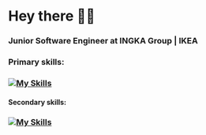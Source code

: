 # Hey there 👋🏼
### Junior Software Engineer at INGKA Group | IKEA

### Primary skills:
### [![My Skills](https://skillicons.dev/icons?i=react,ts,nodejs,firebase,vite)](https://skillicons.dev)

#### Secondary skills: 
### [![My Skills](https://skillicons.dev/icons?i=html,css,redux,prisma,express,mysql,ai,ps,figma,sass)](https://skillicons.dev)


<!--
**vpettersson/vpettersson** is a ✨ _special_ ✨ repository because its `README.md` (this file) appears on your GitHub profile.

Here are some ideas to get you started:

- 🔭 I’m currently working on ...
- 🌱 I’m currently learning ...
- 👯 I’m looking to collaborate on ...
- 🤔 I’m looking for help with ...
- 💬 Ask me about ...
- 📫 How to reach me: ...
- 😄 Pronouns: ...
- ⚡ Fun fact: ...
-->
